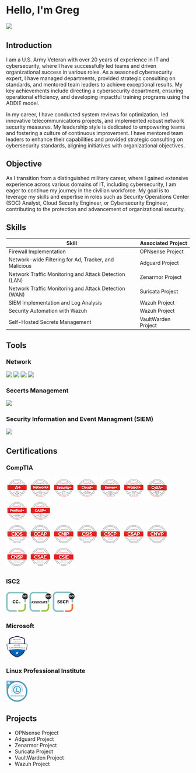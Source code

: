 # Hello, I'm Greg
<a href="https://www.linkedin.com/in/greg-moore-tecsec"><img src="https://img.shields.io/badge/-LinkedIn-0072b1?&style=for-the-badge&logo=linkedin&logoColor=white" /></a>

## Introduction
I am a U.S. Army Veteran with over 20 years of experience in IT and cybersecurity, where I have successfully led teams and driven organizational success in various roles. As a seasoned cybersecurity expert, I have managed departments, provided strategic consulting on standards, and mentored team leaders to achieve exceptional results. My key achievements include directing a cybersecurity department, ensuring operational efficiency, and developing impactful training programs using the ADDIE model.

In my career, I have conducted system reviews for optimization, led innovative telecommunications projects, and implemented robust network security measures. My leadership style is dedicated to empowering teams and fostering a culture of continuous improvement. I have mentored team leaders to enhance their capabilities and provided strategic consulting on cybersecurity standards, aligning initiatives with organizational objectives.

## Objective
As I transition from a distinguished military career, where I gained extensive experience across various domains of IT, including cybersecurity, I am eager to continue my journey in the civilian workforce. My goal is to leverage my skills and expertise in roles such as Security Operations Center (SOC) Analyst, Cloud Security Engineer, or Cybersecurity Engineer, contributing to the protection and advancement of organizational security.

## Skills
| Skill                                                 | Associated Project         |
|-------------------------------------------------------|----------------------------|
| Firewall Implementation                               | OPNsense Project           |
| Network-wide Filtering for Ad, Tracker, and Malicious | Adguard Project            |
| Network Traffic Monitoring and Attack Detection (LAN) | Zenarmor Project           |
| Network Traffic Monitoring and Attack Detection (WAN) | Suricata Project           |
| SIEM Implementation and Log Analysis                  | Wazuh Project              |
| Security Automation with Wazuh                        | Wazuh Project              |
| Self-Hosted Secrets Management                        | VaultWarden Project         |

## Tools
### Network
<div>
  <a href="https://opnsense.org/"><img src="https://img.shields.io/badge/-OPNsense-FF4500?style=for-the-badge&logo=OPNsense&logoColor=white" /></a>
  <a href="https://adguard.com/en/welcome.html"><img src="https://img.shields.io/badge/-Adguard-3CB371?style=for-the-badge&logo=Adguard&logoColor=white" /></a>
  <a href="https://suricata.io/"><img src="https://img.shields.io/badge/-Suricata-EF3B2D?&style=for-the-badge&logo=Suricata&logoColor=white" /></a>
  <a href="https://www.zenarmor.com/"><img src="https://img.shields.io/badge/-Zenarmor-FF8C00?style=for-the-badge&logo=Zenarmor&logoColor=white" /></a>
  
</div>

### Secerts Management
<div>
  <a href="https://www.vaultwarden.us/"><img src="https://img.shields.io/badge/-VaultWarden-0000FF?style=for-the-badge&logo=VaultWarden&logoColor=white" /></a>
</div>

### Security Information and Event Managment (SIEM)
<div>
  <a href="https://wazuh.com/"><img src="https://img.shields.io/badge/-Wazuh-6495ED?style=for-the-badge&logo=Wazuh&logoColor=white" /></a>
</div>

## Certifications
### CompTIA
<div>
  <a href="https://www.credly.com/badges/747a6ca0-42b5-4879-8e76-c3d32986de95"><img src=./certification-badge-images/CompTIA/comptia-a-ce-certification.1.png /></a>
  <a href="https://www.credly.com/badges/aa590dd1-c142-44cd-8b41-473fd36b46d5"><img src=./certification-badge-images/CompTIA/comptia-network-ce-certification.1.png /></a>
  <a href="https://www.credly.com/badges/b2b36229-1300-47be-ba87-97ff4aec2c1a"><img src=./certification-badge-images/CompTIA/comptia-security-ce-certification.png /></a>
  <a href="https://www.credly.com/badges/472134ed-9145-4725-9554-8d72ca4d6b51"><img src=./certification-badge-images/CompTIA/comptia-cloud-ce-certification.1.png /></a>
  <a href="https://www.credly.com/badges/38635425-8f12-48d3-8dae-fab58a6c7392"><img src=./certification-badge-images/CompTIA/comptia-server-certification.4.png /></a>
  <a href="https://www.credly.com/badges/cd78f9ca-c35d-4582-9c88-35ca5b4960d2"><img src=./certification-badge-images/CompTIA/comptia-project-certification.1.png /></a>
  <a href="https://www.credly.com/badges/8e7979be-3e06-4a40-9f84-fc6990bc33a0"><img src=./certification-badge-images/CompTIA/comptia-cysa-ce-certification.png /></a>
  <a href="https://www.credly.com/badges/1f2766c5-d9e9-4ba2-a9be-c4653a8c0036"><img src=./certification-badge-images/CompTIA/comptia-pentest-ce-certification.png /></a>
  <a href="https://www.credly.com/badges/e1905bdd-43e5-4b03-a21f-6bb0f3f44de9"><img src=./certification-badge-images/CompTIA/comptia-advanced-security-practitioner-casp-ce-certification.png ></a>
</div>

<div>
  <a href="https://www.credly.com/badges/6192a52d-6e34-4ad0-8b62-234a73c6f86a"><img src=./certification-badge-images/CompTIA/comptia-it-operations-specialist-cios-stackable-certification.png /></a>
  <a href="https://www.credly.com/badges/e20cccc2-105a-42e5-a18d-69404865c38a"><img src=./certification-badge-images/CompTIA/comptia-cloud-admin-professional-ccap-stackable-certification.png /></a>
  <a href="https://www.credly.com/badges/993c3534-ce41-460c-96c5-edfdea248d44"><img src=./certification-badge-images/CompTIA/comptia-network-infrastructure-professional-cnip-stackable-certification.png /></a>
  <a href="https://www.credly.com/badges/3b3899fa-bcc2-488f-b431-592e238223ee"><img src=./certification-badge-images/CompTIA/comptia-secure-infrastructure-specialist-csis-stackable-certification.png /></a>
  <a href="https://www.credly.com/badges/54de8574-330c-48c4-b5b2-b862527be284"><img src=./certification-badge-images/CompTIA/comptia-secure-cloud-professional-cscp-stackable-certification.png /></a>
  <a href="https://www.credly.com/badges/da6c1c9e-b911-4da1-af49-a3176d701026"><img src=./certification-badge-images/CompTIA/comptia-security-analytics-professional-csap-stackable-certification.png /></a>
  <a href="https://www.credly.com/badges/b7cfd3bc-feb0-4146-8517-badae13087f5"><img src=./certification-badge-images/CompTIA/comptia-network-vulnerability-assessment-professional-cnvp-stackable-certification.png /></a>
  <a href="https://www.credly.com/badges/79a6dc3c-4dba-4757-abc7-e270e5533ed7"><img src=./certification-badge-images/CompTIA/comptia-network-security-professional-cnsp-stackable-certification.png /></a>
  <a href="https://www.credly.com/badges/db73cf37-012e-423f-b827-4ea13b963184"><img src=./certification-badge-images/CompTIA/comptia-security-analytics-expert-csae-stackable-certification.png /></a>
  <a href="https://www.credly.com/badges/099583e7-24d2-467c-8994-cc2f0457f087"><img src=./certification-badge-images/CompTIA/comptia-secure-infrastructure-expert-csie-stackable.png /></a>
</div>

### ISC2
<div>
  <a href="https://www.credly.com/badges/923d25db-219c-48aa-afd8-4ebfaefb3adb"><img src=./certification-badge-images/ISC2/certified-in-cybersecurity-cc.png/ ></a>
  <a href="https://www.credly.com/badges/3879bfd3-eace-46ce-8306-3f297f4e4e53"><img src=./certification-badge-images/ISC2/associate-of-isc2.ccsp.png /></a>
  <a href="https://www.credly.com/badges/3227c428-0e19-468b-a1af-d3491a71e378"><img src=./certification-badge-images/ISC2/systems-security-certified-practitioner-sscp.png /></a>
</div>

### Microsoft
<div>
  <a href="https://www.credly.com/badges/a8d9b1f8-3bc0-4e68-8b6e-c43a35be57cc"><img src=./certification-badge-images/Microsoft/microsoft-certified-azure-fundamentals.png /></a>
</div>

### Linux Professional Institute
<div>
  <a href="https://cs.lpi.org/caf/Xamman/certification/verify/LPI000574084/8mgcq33cvf"><img src=./certification-badge-images/LPI/LPI_Essentials_small.png /></a>
</div>


## Projects
- OPNsense Project
- Adguard Project
- Zenarmor Project
- Suricata Project
- VaultWarden Project
- Wazuh Project

